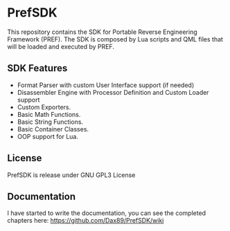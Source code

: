 PrefSDK
====

This repository contains the SDK for Portable Reverse Engineering Framework (PREF).
The SDK is composed by Lua scripts and QML files that will be loaded and executed by PREF.

SDK Features
-----
- Format Parser with custom User Interface support (if needed)
- Disassembler Engine with Processor Definition and Custom Loader support
- Custom Exporters.
- Basic Math Functions.
- Basic String Functions.
- Basic Container Classes.
- OOP support for Lua.

License
-----
PrefSDK is release under GNU GPL3 License

Documentation
-----
I have started to write the documentation, you can see the completed chapters here: https://github.com/Dax89/PrefSDK/wiki
